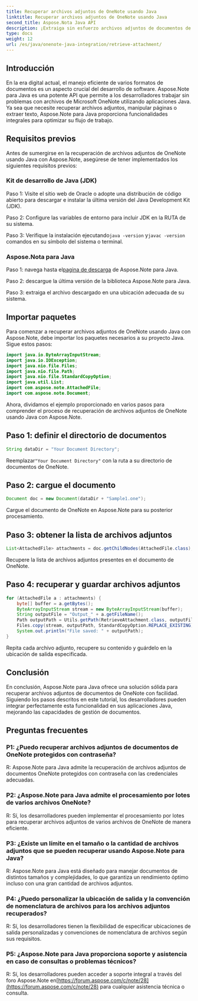 ```yaml
---
title: Recuperar archivos adjuntos de OneNote usando Java
linktitle: Recuperar archivos adjuntos de OneNote usando Java
second_title: Aspose.Nota Java API
description: ¡Extraiga sin esfuerzo archivos adjuntos de documentos de OneNote en Java! Aspose.Note maneja todos los formatos y procesamiento por lotes. ¡Pasos sencillos y código incluidos! #OneNote #Java #Aspose
type: docs
weight: 12
url: /es/java/onenote-java-integration/retrieve-attachment/
---
```

## Introducción

En la era digital actual, el manejo eficiente de varios formatos de documentos es un aspecto crucial del desarrollo de software. Aspose.Note para Java es una potente API que permite a los desarrolladores trabajar sin problemas con archivos de Microsoft OneNote utilizando aplicaciones Java. Ya sea que necesite recuperar archivos adjuntos, manipular páginas o extraer texto, Aspose.Note para Java proporciona funcionalidades integrales para optimizar su flujo de trabajo.

## Requisitos previos

Antes de sumergirse en la recuperación de archivos adjuntos de OneNote usando Java con Aspose.Note, asegúrese de tener implementados los siguientes requisitos previos:

### Kit de desarrollo de Java (JDK)

Paso 1: Visite el sitio web de Oracle o adopte una distribución de código abierto para descargar e instalar la última versión del Java Development Kit (JDK).

Paso 2: Configure las variables de entorno para incluir JDK en la RUTA de su sistema.

 Paso 3: Verifique la instalación ejecutando`java -version` y`javac -version` comandos en su símbolo del sistema o terminal.

### Aspose.Nota para Java

 Paso 1: navega hasta el[pagina de descarga](https://releases.aspose.com/note/java/) de Aspose.Note para Java.

Paso 2: descargue la última versión de la biblioteca Aspose.Note para Java.

Paso 3: extraiga el archivo descargado en una ubicación adecuada de su sistema.

## Importar paquetes

Para comenzar a recuperar archivos adjuntos de OneNote usando Java con Aspose.Note, debe importar los paquetes necesarios a su proyecto Java. Sigue estos pasos:

```java
import java.io.ByteArrayInputStream;
import java.io.IOException;
import java.nio.file.Files;
import java.nio.file.Path;
import java.nio.file.StandardCopyOption;
import java.util.List;
import com.aspose.note.AttachedFile;
import com.aspose.note.Document;
```

Ahora, dividamos el ejemplo proporcionado en varios pasos para comprender el proceso de recuperación de archivos adjuntos de OneNote usando Java con Aspose.Note.

## Paso 1: definir el directorio de documentos

```java
String dataDir = "Your Document Directory";
```

 Reemplazar`"Your Document Directory"` con la ruta a su directorio de documentos de OneNote.

## Paso 2: cargue el documento

```java
Document doc = new Document(dataDir + "Sample1.one");
```

Cargue el documento de OneNote en Aspose.Note para su posterior procesamiento.

## Paso 3: obtener la lista de archivos adjuntos

```java
List<AttachedFile> attachments = doc.getChildNodes(AttachedFile.class);
```

Recupere la lista de archivos adjuntos presentes en el documento de OneNote.

## Paso 4: recuperar y guardar archivos adjuntos

```java
for (AttachedFile a : attachments) {
    byte[] buffer = a.getBytes();
    ByteArrayInputStream stream = new ByteArrayInputStream(buffer);
    String outputFile = "Output_" + a.getFileName();
    Path outputPath = Utils.getPath(RetrieveAttachment.class, outputFile);
    Files.copy(stream, outputPath, StandardCopyOption.REPLACE_EXISTING);
    System.out.println("File saved: " + outputPath);
}
```

Repita cada archivo adjunto, recupere su contenido y guárdelo en la ubicación de salida especificada.

## Conclusión

En conclusión, Aspose.Note para Java ofrece una solución sólida para recuperar archivos adjuntos de documentos de OneNote con facilidad. Siguiendo los pasos descritos en este tutorial, los desarrolladores pueden integrar perfectamente esta funcionalidad en sus aplicaciones Java, mejorando las capacidades de gestión de documentos.

## Preguntas frecuentes

### P1: ¿Puedo recuperar archivos adjuntos de documentos de OneNote protegidos con contraseña?

R: Aspose.Note para Java admite la recuperación de archivos adjuntos de documentos OneNote protegidos con contraseña con las credenciales adecuadas.

### P2: ¿Aspose.Note para Java admite el procesamiento por lotes de varios archivos OneNote?

R: Sí, los desarrolladores pueden implementar el procesamiento por lotes para recuperar archivos adjuntos de varios archivos de OneNote de manera eficiente.

### P3: ¿Existe un límite en el tamaño o la cantidad de archivos adjuntos que se pueden recuperar usando Aspose.Note para Java?

R: Aspose.Note para Java está diseñado para manejar documentos de distintos tamaños y complejidades, lo que garantiza un rendimiento óptimo incluso con una gran cantidad de archivos adjuntos.

### P4: ¿Puedo personalizar la ubicación de salida y la convención de nomenclatura de archivos para los archivos adjuntos recuperados?

R: Sí, los desarrolladores tienen la flexibilidad de especificar ubicaciones de salida personalizadas y convenciones de nomenclatura de archivos según sus requisitos.

### P5: ¿Aspose.Note para Java proporciona soporte y asistencia en caso de consultas o problemas técnicos?

R: Sí, los desarrolladores pueden acceder a soporte integral a través del foro Aspose.Note en[https://forum.aspose.com/c/note/28](https://forum.aspose.com/c/note/28) para cualquier asistencia técnica o consulta.